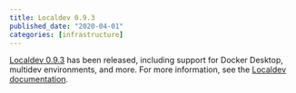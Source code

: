 ```yaml
---
title: Localdev 0.9.3
published_date: "2020-04-01"
categories: [infrastructure]
---
```

[Localdev 0.9.3](/guides/local-development) has been released, including support for Docker Desktop, multidev environments, and more. For more information, see the [Localdev documentation](/guides/local-development).
